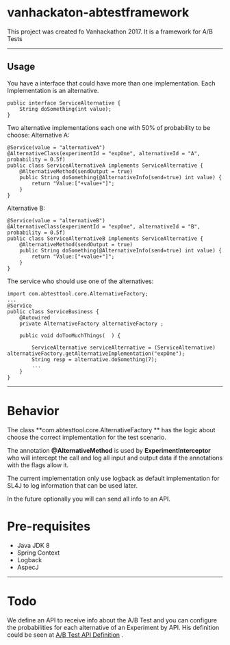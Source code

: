 vanhackaton-abtestframework
===================

This project was created fo Vanhackathon 2017. It is a framework for A/B Tests

----------

Usage
-------------

You have a interface that could have more than one implementation. Each Implementation is an alternative.

    public interface ServiceAlternative {
        String doSomething(int value);
    }

Two alternative implementations each one with 50% of probability to be choose:
Alternative A:

    @Service(value = "alternativeA")
    @AlternativeClass(experimentId = "expOne", alternativeId = "A", probability = 0.5f)
    public class ServiceAlternativeA implements ServiceAlternative {
    	@AlternativeMethod(sendOutput = true)
        public String doSomething(@AlternativeInfo(send=true) int value) {
            return "Value:["+value+"]";
        }
    }

Alternative B: 

    @Service(value = "alternativeB")
    @AlternativeClass(experimentId = "expOne", alternativeId = "B", probability = 0.5f)
    public class ServiceAlternativeB implements ServiceAlternative {
    	@AlternativeMethod(sendOutput = true)
        public String doSomething(@AlternativeInfo(send=true) int value) {
            return "Value:["+value+"]";
        }
    }


The service who should use one of the alternatives:

    import com.abtesttool.core.AlternativeFactory;
    ...
    @Service
    public class ServiceBusiness {   	
        @Autowired
       	private AlternativeFactory alternativeFactory ;
        
        public void doTooMuchThings(  ) {
        
       		ServiceAlternative serviceAlternative = (ServiceAlternative) alternativeFactory.getAlternativeImplementation("expOne");
        	String resp = alternative.doSomething(7);
       		...
       	}
    }

----------

Behavior
========
The class **com.abtesttool.core.AlternativeFactory ** has the logic about choose the correct implementation for the test scenario.

The annotation **@AlternativeMethod** is used by **ExperimentInterceptor** who will intercept the call and log all input and output data if the annotations with the flags allow it.

The current implementation only use logback as default implementation for SL4J to log information that can be used later.

In the future optionally you will can send all info to an API.


Pre-requisites
=======
 - Java JDK 8
 - Spring Context
 - Logback
 - AspecJ


----------


Todo
====

We define an API to receive info about the A/B Test and you can configure the probabilities for each alternative of an Experiment by API. His definition could be seen at [A/B Test API Definition](api/spec/api-spec.md) .